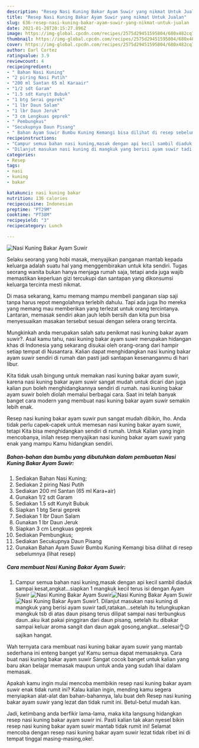 ```yaml
---
description: "Resep Nasi Kuning Bakar Ayam Suwir yang nikmat Untuk Jualan"
title: "Resep Nasi Kuning Bakar Ayam Suwir yang nikmat Untuk Jualan"
slug: 636-resep-nasi-kuning-bakar-ayam-suwir-yang-nikmat-untuk-jualan
date: 2021-01-28T20:15:27.896Z
image: https://img-global.cpcdn.com/recipes/2575d29451595804/680x482cq70/nasi-kuning-bakar-ayam-suwir-foto-resep-utama.jpg
thumbnail: https://img-global.cpcdn.com/recipes/2575d29451595804/680x482cq70/nasi-kuning-bakar-ayam-suwir-foto-resep-utama.jpg
cover: https://img-global.cpcdn.com/recipes/2575d29451595804/680x482cq70/nasi-kuning-bakar-ayam-suwir-foto-resep-utama.jpg
author: Earl Cortez
ratingvalue: 3.9
reviewcount: 4
recipeingredient:
- " Bahan Nasi Kuning"
- "2 piring Nasi Putih"
- "200 ml Santan 65 ml Karaair"
- "1/2 sdt Garam"
- "1.5 sdt Kunyit Bubuk"
- "1 btg Serai geprek"
- "1 lbr Daun Salam"
- "1 lbr Daun Jeruk"
- "3 cm Lengkuas geprek"
- " Pembungkus"
- "Secukupnya Daun Pisang"
- " Bahan Ayam Suwir Bumbu Kuning Kemangi bisa dilihat di resep sebelumnya           lihat resep"
recipeinstructions:
- "Campur semua bahan nasi kuning,masak dengan api kecil sambil diaduk sampai kesat,angkat...siapkan 1 mangkuk kecil terus isi dengan Ayam Suwir"
- "Dilanjut masukan nasi kuning di mangkuk yang berisi ayam suwir tadi,ratakan...setelah itu telungkupkan mangkuk tsb di atas daun pisang terus dilipat sampai nasi terbungkus daun..aku ikat pakai pinggiran dari daun pisang, setelah itu dibakar sampai keluar aroma sangit dan daun agak gosong,angkat...selesai👌😉 sajikan hangat."
categories:
- Resep
tags:
- nasi
- kuning
- bakar

katakunci: nasi kuning bakar 
nutrition: 136 calories
recipecuisine: Indonesian
preptime: "PT29M"
cooktime: "PT38M"
recipeyield: "3"
recipecategory: Lunch

---
```



![Nasi Kuning Bakar Ayam Suwir](https://img-global.cpcdn.com/recipes/2575d29451595804/680x482cq70/nasi-kuning-bakar-ayam-suwir-foto-resep-utama.jpg)

Selaku seorang yang hobi masak, menyajikan panganan mantab kepada keluarga adalah suatu hal yang menggembirakan untuk kita sendiri. Tugas seorang  wanita bukan hanya menjaga rumah saja, tetapi anda juga wajib memastikan keperluan gizi tercukupi dan santapan yang dikonsumsi keluarga tercinta mesti nikmat.

Di masa  sekarang, kamu memang mampu membeli panganan siap saji tanpa harus repot mengolahnya terlebih dahulu. Tapi ada juga lho mereka yang memang mau memberikan yang terlezat untuk orang tercintanya. Lantaran, memasak sendiri akan jauh lebih bersih dan kita pun bisa menyesuaikan masakan tersebut sesuai dengan selera orang tercinta. 



Mungkinkah anda merupakan salah satu penikmat nasi kuning bakar ayam suwir?. Asal kamu tahu, nasi kuning bakar ayam suwir merupakan hidangan khas di Indonesia yang sekarang disukai oleh orang-orang dari hampir setiap tempat di Nusantara. Kalian dapat menghidangkan nasi kuning bakar ayam suwir sendiri di rumah dan pasti jadi santapan kesenanganmu di hari libur.

Kita tidak usah bingung untuk memakan nasi kuning bakar ayam suwir, karena nasi kuning bakar ayam suwir sangat mudah untuk dicari dan juga kalian pun boleh menghidangkannya sendiri di rumah. nasi kuning bakar ayam suwir boleh diolah memalui berbagai cara. Saat ini telah banyak banget cara modern yang membuat nasi kuning bakar ayam suwir semakin lebih enak.

Resep nasi kuning bakar ayam suwir pun sangat mudah dibikin, lho. Anda tidak perlu capek-capek untuk memesan nasi kuning bakar ayam suwir, tetapi Kita bisa menghidangkan sendiri di rumah. Untuk Kalian yang ingin mencobanya, inilah resep menyajikan nasi kuning bakar ayam suwir yang enak yang mampu Kamu hidangkan sendiri.

<!--inarticleads1-->

##### Bahan-bahan dan bumbu yang dibutuhkan dalam pembuatan Nasi Kuning Bakar Ayam Suwir:

1. Sediakan  Bahan Nasi Kuning;
1. Sediakan 2 piring Nasi Putih
1. Sediakan 200 ml Santan (65 ml Kara+air)
1. Gunakan 1/2 sdt Garam
1. Sediakan 1.5 sdt Kunyit Bubuk
1. Siapkan 1 btg Serai geprek
1. Sediakan 1 lbr Daun Salam
1. Gunakan 1 lbr Daun Jeruk
1. Siapkan 3 cm Lengkuas geprek
1. Sediakan  Pembungkus;
1. Sediakan Secukupnya Daun Pisang
1. Gunakan  Bahan Ayam Suwir Bumbu Kuning Kemangi bisa dilihat di resep sebelumnya           (lihat resep)




<!--inarticleads2-->

##### Cara membuat Nasi Kuning Bakar Ayam Suwir:

1. Campur semua bahan nasi kuning,masak dengan api kecil sambil diaduk sampai kesat,angkat...siapkan 1 mangkuk kecil terus isi dengan Ayam Suwir
<img src="https://img-global.cpcdn.com/steps/e95b9cddce723dbd/160x128cq70/nasi-kuning-bakar-ayam-suwir-langkah-memasak-1-foto.jpg" alt="Nasi Kuning Bakar Ayam Suwir"><img src="https://img-global.cpcdn.com/steps/1152c509407c777b/160x128cq70/nasi-kuning-bakar-ayam-suwir-langkah-memasak-1-foto.jpg" alt="Nasi Kuning Bakar Ayam Suwir"><img src="https://img-global.cpcdn.com/steps/054422a9d21c8f56/160x128cq70/nasi-kuning-bakar-ayam-suwir-langkah-memasak-1-foto.jpg" alt="Nasi Kuning Bakar Ayam Suwir">1. Dilanjut masukan nasi kuning di mangkuk yang berisi ayam suwir tadi,ratakan...setelah itu telungkupkan mangkuk tsb di atas daun pisang terus dilipat sampai nasi terbungkus daun..aku ikat pakai pinggiran dari daun pisang, setelah itu dibakar sampai keluar aroma sangit dan daun agak gosong,angkat...selesai👌😉 sajikan hangat.




Wah ternyata cara membuat nasi kuning bakar ayam suwir yang mantab sederhana ini enteng banget ya! Kamu semua dapat memasaknya. Cara buat nasi kuning bakar ayam suwir Sangat cocok banget untuk kalian yang baru akan belajar memasak maupun untuk anda yang sudah lihai dalam memasak.

Apakah kamu ingin mulai mencoba membikin resep nasi kuning bakar ayam suwir enak tidak rumit ini? Kalau kalian ingin, mending kamu segera menyiapkan alat-alat dan bahan-bahannya, lalu buat deh Resep nasi kuning bakar ayam suwir yang lezat dan tidak rumit ini. Betul-betul mudah kan. 

Jadi, ketimbang anda berfikir lama-lama, maka kita langsung hidangkan resep nasi kuning bakar ayam suwir ini. Pasti kalian tak akan nyesel bikin resep nasi kuning bakar ayam suwir mantab tidak rumit ini! Selamat mencoba dengan resep nasi kuning bakar ayam suwir lezat tidak ribet ini di tempat tinggal masing-masing,oke!.

